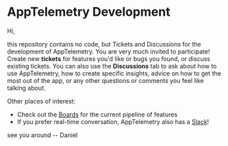 # AppTelemetry Development

Hi, 

this repository contains no code, but Tickets and Discussions for the development of AppTelemetry. You are very much invited to participate! Create new **tickets** for features you'd like or bugs you found, or discuss existing tickets. You can also use the **Discussions** tab to ask about how to use AppTelemetry, how to create specific insights, advice on how to get the most out of the app, or any other questions or comments you feel like talking about.

Other places of interest:

- Check out the [Boards](https://github.com/orgs/AppTelemetry/projects) for the current pipeline of features
- If you prefer real-time conversation, AppTelemetry also has a [Slack](https://apptelemetry.io/pages/slack.html)!

see you around
-- Daniel
